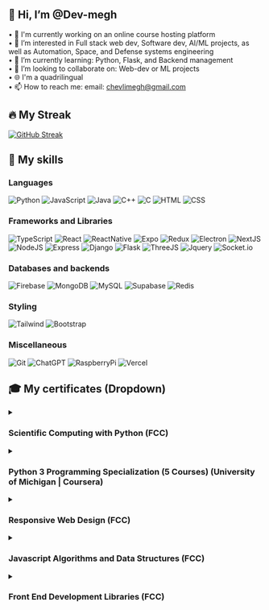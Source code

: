 <h2>👋 Hi, I’m @Dev-megh</h2>

• 🔭 I'm currently working on an online course hosting platform<br/>
• 👀 I’m interested in Full stack web dev, Software dev, AI/ML projects, as well as Automation, Space, and Defense systems engineering<br/>
• 🌱 I’m currently learning: Python, Flask, and Backend management<br/>
• 💞️ I’m looking to collaborate on: Web-dev or ML projects<br/>
• 🌐 I'm a quadrilingual<br/>
• 📫 How to reach me: email: chevlimegh@gmail.com<br/>

<h2>🔥 My Streak</h2>

[![GitHub Streak](https://github-readme-streak-stats.herokuapp.com?user=Dev-megh&theme=dark&date_format=j%20M%5B%20Y%5D)](https://git.io/streak-stats)

<h2>💪 My skills</h2>

<h3>Languages</h3>

![Python](https://img.shields.io/badge/Python-FFD43B?style=for-the-badge&logo=python&logoColor=blue)
![JavaScript](https://img.shields.io/badge/JavaScript-323330?style=for-the-badge&logo=javascript&logoColor=F7DF1E)
![Java](https://img.shields.io/badge/java-%23ED8B00.svg?style=for-the-badge&logo=openjdk&logoColor=white)
![C++](https://img.shields.io/badge/c++-%2300599C.svg?style=for-the-badge&logo=c%2B%2B&logoColor=white)
![C](https://img.shields.io/badge/C-00599C?style=for-the-badge&logo=c&logoColor=white)
![HTML](https://img.shields.io/badge/HTML5-E34F26?style=for-the-badge&logo=html5&logoColor=white)
![CSS](https://img.shields.io/badge/CSS3-1572B6?style=for-the-badge&logo=css3&logoColor=white)

<h3>Frameworks and Libraries</h3>

![TypeScript](https://img.shields.io/badge/TypeScript-007ACC?style=for-the-badge&logo=typescript&logoColor=white)
![React](https://img.shields.io/badge/React-20232A?style=for-the-badge&logo=react&logoColor=61DAFB)
![ReactNative](https://img.shields.io/badge/React_Native-20232A?style=for-the-badge&logo=react&logoColor=61DAFB)
![Expo](https://img.shields.io/badge/expo-1C1E24?style=for-the-badge&logo=expo&logoColor=#D04A37)
![Redux](https://img.shields.io/badge/Redux-593D88?style=for-the-badge&logo=redux&logoColor=white)
![Electron](https://img.shields.io/badge/Electron-2B2E3A?style=for-the-badge&logo=electron&logoColor=9FEAF9)
![NextJS](https://img.shields.io/badge/next.js-000000?style=for-the-badge&logo=nextdotjs&logoColor=white)
![NodeJS](https://img.shields.io/badge/Node.js-339933?style=for-the-badge&logo=nodedotjs&logoColor=white)
![Express](https://img.shields.io/badge/Express.js-000000?style=for-the-badge&logo=express&logoColor=white)
![Django](https://img.shields.io/badge/Django-092E20?style=for-the-badge&logo=django&logoColor=green)
![Flask](https://img.shields.io/badge/flask-%23000.svg?style=for-the-badge&logo=flask&logoColor=white)
![ThreeJS](https://img.shields.io/badge/threejs-black?style=for-the-badge&logo=three.js&logoColor=white)
![Jquery](https://img.shields.io/badge/jquery-%230769AD.svg?style=for-the-badge&logo=jquery&logoColor=white)
![Socket.io](https://img.shields.io/badge/Socket.io-010101?&style=for-the-badge&logo=Socket.io&logoColor=white)

<h3>Databases and backends</h3>

![Firebase](https://img.shields.io/badge/firebase-ffca28?style=for-the-badge&logo=firebase&logoColor=black)
![MongoDB](https://img.shields.io/badge/MongoDB-%234ea94b.svg?style=for-the-badge&logo=mongodb&logoColor=white)
![MySQL](https://img.shields.io/badge/mysql-%2300f.svg?style=for-the-badge&logo=mysql&logoColor=white)
![Supabase](https://img.shields.io/badge/Supabase-3ECF8E?style=for-the-badge&logo=supabase&logoColor=white)
![Redis](https://img.shields.io/badge/redis-%23DD0031.svg?&style=for-the-badge&logo=redis&logoColor=white)

<h3>Styling</h3>

![Tailwind](https://img.shields.io/badge/Tailwind_CSS-38B2AC?style=for-the-badge&logo=tailwind-css&logoColor=white)
![Bootstrap](https://img.shields.io/badge/bootstrap-%238511FA.svg?style=for-the-badge&logo=bootstrap&logoColor=white)

<h3>Miscellaneous</h3>

![Git](https://img.shields.io/badge/git-%23F05033.svg?style=for-the-badge&logo=git&logoColor=white)
![ChatGPT](https://img.shields.io/badge/chatGPT-74aa9c?style=for-the-badge&logo=openai&logoColor=white)
![RaspberryPi](https://img.shields.io/badge/-RaspberryPi-C51A4A?style=for-the-badge&logo=Raspberry-Pi)
![Vercel](https://img.shields.io/badge/vercel-%23000000.svg?style=for-the-badge&logo=vercel&logoColor=white)

<h2>🎓 My certificates (Dropdown)</h2>
<details><summary><h3>Scientific Computing with Python (FCC)</h3></summary>

![image](https://github.com/Dev-megh/Dev-megh/assets/103350469/701ad33b-ef7a-4c62-a892-ee517ca38a9a)

</details>

</details>
<details><summary><h3>Python 3 Programming Specialization (5 Courses) (University of Michigan | Coursera)</h3></summary>
  
  ![image](https://github.com/Dev-megh/Dev-megh/assets/103350469/19b100d7-0411-4d54-8c2d-e195bd79d0e9)
  
  <details><summary><h4>Python Basics (University of Michigan | Coursera)</h4></summary>

  ![image](https://github.com/Dev-megh/Dev-megh/assets/103350469/63ac146a-4f72-4a36-b293-cface50de977)

  </details>
  <details><summary><h4>Python Functions, Files, and Dictionaries (University of Michigan | Coursera)</h4></summary>

  ![image](https://github.com/Dev-megh/Dev-megh/assets/103350469/6c677df3-32da-4741-8708-3aaabfe94d48)

  </details>
  <details><summary><h4>Data Collection and Processing with Python (University of Michigan | Coursera)</h4></summary>

  ![image](https://github.com/Dev-megh/Dev-megh/assets/103350469/cbe03de0-22ed-4ce3-828c-a3f0e33ae168)

  </details>
  <details><summary><h4>Python Classes and Inheritance (University of Michigan | Coursera)</h4></summary>
  
  ![image](https://github.com/Dev-megh/Dev-megh/assets/103350469/ad5f3b03-338b-470b-94b1-72fb8de8f61b)

  </details>
  <details><summary><h4>Python Project: pillow, tesseract, and opencv (University of Michigan | Coursera)</h4></summary>

  ![image](https://github.com/Dev-megh/Dev-megh/assets/103350469/06000485-8816-441e-b115-e8a7d9ac4c25)

  </details>
</details>

<details><summary><h3>Responsive Web Design (FCC)</h3></summary>

![image](https://github.com/Dev-megh/Dev-megh/assets/103350469/e09662c2-6f22-4a28-ba58-342591e12781)

</details>

<details><summary><h3>Javascript Algorithms and Data Structures (FCC)</h3></summary>

![image](https://github.com/Dev-megh/Dev-megh/assets/103350469/44414cf0-434e-471c-b8cc-9216f7b60e0f)

</details>

<details><summary><h3>Front End Development Libraries (FCC)</h3></summary>

![image](https://github.com/Dev-megh/Dev-megh/assets/103350469/2566d201-9dfc-4f06-b5b1-cff2ab4fc8ec)

<h2>💻 My other skills</h2>

![Blender](https://img.shields.io/badge/blender-%23F5792A.svg?style=for-the-badge&logo=blender&logoColor=white)
![Adobe Premiere Pro](https://img.shields.io/badge/Adobe%20Premiere%20Pro-9999FF.svg?style=for-the-badge&logo=Adobe%20Premiere%20Pro&logoColor=white)
![Adobe After Effects](https://img.shields.io/badge/Adobe%20After%20Effects-9999FF.svg?style=for-the-badge&logo=Adobe%20After%20Effects&logoColor=white)
![Adobe Photoshop](https://img.shields.io/badge/adobe%20photoshop-%2331A8FF.svg?style=for-the-badge&logo=adobe%20photoshop&logoColor=white)
![Figma](https://img.shields.io/badge/figma-%23F24E1E.svg?style=for-the-badge&logo=figma&logoColor=white)
![Gimp Gnu Image Manipulation Program](https://img.shields.io/badge/Gimp-657D8B?style=for-the-badge&logo=gimp&logoColor=FFFFFF)
![Krita](https://img.shields.io/badge/Krita-203759?style=for-the-badge&logo=krita&logoColor=EEF37B)

<!---
Dev-megh/Dev-megh is a ✨ special ✨ repository because its `README.md` (this file) appears on your GitHub profile.
You can click the Preview link to take a look at your changes.
--->
